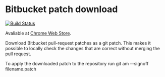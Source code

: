 Bitbucket patch download
=========================
[![Build Status](https://api.travis-ci.org/mattiaslundberg/BitbucketChromeDownload.png?branch=master)](https://travis-ci.org/mattiaslundberg/BitbucketChromeDownload)

Avaliable at [Chrome Web Store](https://chrome.google.com/webstore/detail/bitbucket-patch-download/kmjcnbdahgjagapjigblfpkggohhceka).

Download Bitbucket pull-request patches as a git patch. This makes it possible to locally check the changes that are correct without merging the pull request.

To apply the downloaded patch to the repository run git am --signoff filename.patch
